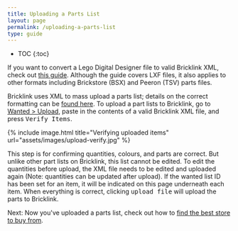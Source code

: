 ```yaml
---
title: Uploading a Parts List
layout: page
permalink: /uploading-a-parts-list
type: guide
---
```


* TOC
{:toc}

<div class="alert alert-warning">
If you want to convert a Lego Digital Designer file to valid Bricklink XML, check out <a class="alert-link" href="http://studs.me/posts/convert-lxf-to-bricklink-xml">this guide</a>. Although the guide covers LXF files, it also applies to other formats including Brickstore (BSX) and Peeron (TSV) parts files.
</div>

Bricklink uses XML to mass upload a parts list; details on the correct formatting can be [found here](http://www.bricklink.com/help.asp?helpID=207). To upload a part lists to Bricklink, go to [Wanted > Upload](http://www.bricklink.com/wantedXML.asp), paste in the contents of a valid Bricklink XML file, and press <kbd>Verify Items</kbd>.

{% include image.html
    title="Verifying uploaded items"
    url="assets/images/upload-verify.jpg"
%}

This step is for confirming quantities, colours, and parts are correct. But unlike other part lists on Bricklink, this list cannot be edited. To edit the quantities before upload, the XML file needs to be edited and uploaded again (Note: quantities can be updated after upload). If the wanted list ID has been set for an item, it will be indicated on this page underneath each item. When everything is correct, clicking <kbd>upload file</kbd> will upload the parts to Bricklink.

<span class="label label-next">Next:</span> Now you've uploaded a parts list, check out how to [find the best store to buy from](/finding-the-best-store-to-buy-from).

